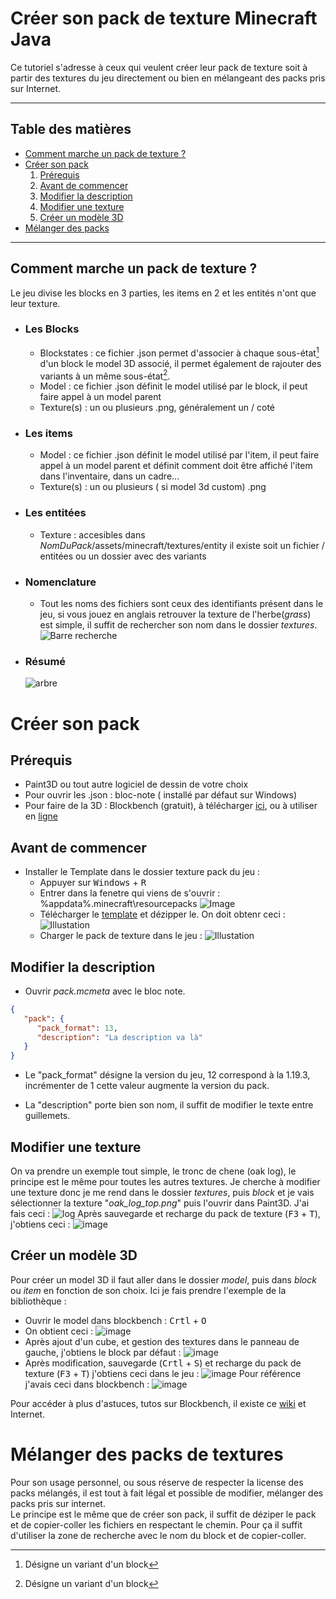 # Créer son pack de texture Minecraft Java

Ce tutoriel s'adresse à ceux qui veulent créer leur pack de texture soit à partir des textures du jeu directement ou bien en mélangeant des packs pris sur Internet.

---

## Table des matières

* [Comment marche un pack de texture ?](#comment-marche-un-pack-de-texture)
* [Créer son pack](#créer-son-pack)  
    1. [Prérequis](#prérequis)
    2. [Avant de commencer](#avant-de-commencer)
    3. [Modifier la description](#modifier-la-description)
    4. [Modifier une texture](#modifier-une-texture)
    5. [Créer un modèle 3D](#créer-un-modèle-3d)
* [Mélanger des packs](#mélanger-des-packs-de-textures)

---

## Comment marche un pack de texture ?

Le jeu divise les blocks en 3 parties, les items en 2 et les entités n'ont que leur texture.  

* ### Les Blocks

  * Blockstates : ce fichier .json permet d'associer à chaque sous-état[^1] d'un block le model 3D associé, il permet également de rajouter des variants à un même sous-état[^1].  
  * Model : ce fichier .json définit le model utilisé par le block, il peut faire appel à un model parent
  * Texture(s) : un ou plusieurs .png, généralement un / coté

* ### Les items

  * Model : ce fichier .json définit le model utilisé par l'item, il peut faire appel à un model parent et définit comment doit être affiché l'item dans l'inventaire, dans un cadre...
  * Texture(s) : un ou plusieurs ( si model 3d custom) .png

* ### Les entitées

  * Texture : accesibles dans *NomDuPack*/assets/minecraft/textures/entity il existe soit un fichier / entitées ou un dossier avec des variants

* ### Nomenclature

  * Tout les noms des fichiers sont ceux des identifiants présent dans le jeu, si vous jouez en anglais retrouver la texture de l'herbe(*grass*) est simple, il suffit de rechercher son nom dans le dossier *textures*.  
    ![Barre recherche](./images/grass.png)

* ### Résumé

    ![arbre](./images/schema.png)

# Créer son pack

## Prérequis

* Paint3D ou tout autre logiciel de dessin de votre choix
* Pour ouvrir les .json : bloc-note ( installé par défaut sur Windows)
* Pour faire de la 3D : Blockbench (gratuit), à télécharger [ici](https://www.blockbench.net/downloads), ou à utiliser en [ligne](https://web.blockbench.net/)

## Avant de commencer

* Installer le Template dans le dossier texture pack du jeu :
  * Appuyer sur <kbd>Windows</kbd> + <kbd>R</kbd>
  * Entrer dans la fenetre qui viens de s'ouvrir :  %appdata%\.minecraft\resourcepacks
    ![Image](./images/appdata.png)
  * Télécharger le [template](./Template.zip) et dézipper le. On doit obtenr ceci :
    ![Illustation](./images/dossier.png)
  * Charger le pack de texture dans le jeu :
    ![Illustation](./images/fenetre.png)

## Modifier la description

* Ouvrir *pack.mcmeta* avec le bloc note.

``` json
{
   "pack": {
      "pack_format": 13,
      "description": "La description va là"
   }
}
```

* Le "pack_format" désigne la version du jeu, 12 correspond à la 1.19.3, incrémenter de 1 cette valeur augmente la version du pack.

* La "description" porte bien son nom, il suffit de modifier le texte entre guillemets.

## Modifier une texture

On va prendre un exemple tout simple, le tronc de chene (oak log), le principe est le même pour toutes les autres textures. Je cherche à modifier une texture donc je me rend dans le dossier *textures*, puis *block* et je vais sélectionner la texture "*oak_log_top.png*" puis l'ouvrir dans Paint3D. J'ai fais ceci :
![log](./images/log.png)
Après sauvegarde et recharge du pack de texture (<kbd>F3</kbd> + <kbd>T</kbd>), j'obtiens ceci :
![image](./images/log2.png)

## Créer un modèle 3D

Pour créer un model 3D il faut aller dans le dossier *model*, puis dans *block* ou *item* en fonction de son choix. Ici je fais prendre l'exemple de la bibliothèque :

* Ouvrir le model dans blockbench : <kbd>Crtl</kbd> + <kbd>O</kbd>
* On obtient ceci :
![image](./images/blockbench.png)
* Après ajout d'un cube, et gestion des textures dans le panneau de gauche, j'obtiens le block par défaut :
![image](./images/bookshelf_base.png)
* Après modification, sauvegarde (<kbd>Crtl</kbd> + <kbd>S</kbd>) et recharge du pack de texture (<kbd>F3</kbd> + <kbd>T</kbd>)  j'obtiens ceci dans le jeu :
![image](./images/bookshelf2.png)
Pour référence j'avais ceci dans blockbench :
![image](./images/bookshelf.png)

Pour accéder à plus d'astuces, tutos sur Blockbench, il existe ce [wiki](https://www.blockbench.net/wiki/guides/blockbench-overview-tips) et Internet.

# Mélanger des packs de textures

Pour son usage personnel, ou sous réserve de respecter la license des packs mélangés, il est tout à fait légal et possible de modifier, mélanger des packs pris sur internet.  
Le principe est le même que de créer son pack, il suffit de déziper le pack et de copier-coller les fichiers en respectant le chemin. Pour ça il suffit d'utiliser la zone de recherche avec le nom du block et de copier-coller.

[^1]: Désigne un variant d'un block  
